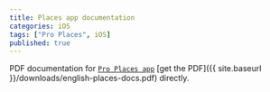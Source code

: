 ```yaml
---
title: Places app documentation
categories: iOS
tags: ["Pro Places", iOS]
published: true
---
```

PDF documentation for [`Pro Places app`][pro-places] [get the PDF]({{ site.baseurl }}/downloads/english-places-docs.pdf) directly.

[pro-places]: https://itunes.apple.com/us/app/pro-places/id948166579
